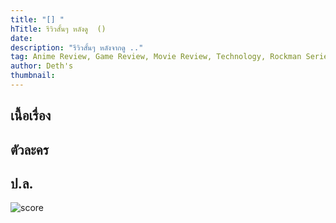 ```yaml
---
title: "[] "
hTitle: รีวิวสั้นๆ หลังดู  ()
date: 
description: "รีวิวสั้นๆ หลังจากดู .."
tag: Anime Review, Game Review, Movie Review, Technology, Rockman Series, SSSS Series
author: Deth's
thumbnail: 
---
```


## เนื้อเรื่อง

## ตัวละคร

## ป.ล.

<img src="https://img.shields.io/badge/Score-<score>%2F10-coral?style=for-the-badge" alt="score">